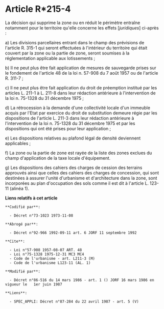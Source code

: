 # Article R*215-4

La décision qui supprime la zone ou en réduit le périmètre entraîne notamment pour le territoire qu'elle concerne les effets
[*juridiques*] ci-après :

a) Les divisions parcellaires entrant dans le champ des prévisions de l'article R. 315-1 qui seront effectuées à l'intérieur
du territoire qui était couvert par la zone ou la partie de zone, seront soumises à la réglementation applicable aux
lotissements ;

b) Il ne peut plus être fait application de mesures de sauvegarde prises sur le fondement de l'article 48 de la loi n. 57-908
du 7 août 1957 ou de l'article R. 311-7 ;

c) Il ne peut plus être fait application du droit de préemption institué par les articles L. 211-1 à L. 211-8 dans leur
rédaction antérieure à l'intervention de la loi n. 75-1328 du 31 décembre 1975 ;

d) La rétrocession à la demande d'une collectivité locale d'un immeuble acquis par l'Etat par exercice du droit de
substitution demeure régie par les dispositions de l'article L. 211-3 dans leur rédaction antérieure à l'intervention de la
loi n. 75-1328 du 31 décembre 1975 et par les dispositions qui ont été prises pour leur application ;

e) Les dispositions relatives au plafond légal de densité deviennent applicables ;

f) La zone ou la partie de zone est rayée de la liste des zones exclues du champ d'application de la taxe locale
d'équipement.

g) Les dispositions des cahiers des charges de cession des terrains approuvés ainsi que celles des cahiers des charges de
concession, qui sont destinées à assurer l'unité d'urbanisme et d'architecture dans la zone, sont incorporées au plan
d'occupation des sols comme il est dit à l'article L. 123-11 (alinéa 1).

**Liens relatifs à cet article**

	**Codifié par**:

	  - Décret n°73-1023 1973-11-08

	**Abrogé par**:

	  - Décret n°92-966 1992-09-11 art. 6 JORF 11 septembre 1992

	**Cite**:

	  - Loi n°57-908 1957-08-07 ART. 48
	  - Loi n°75-1328 1975-12-31 MC3 MC4
	  - Code de l'urbanisme - art. L211-3 (M)
	  - Code de l'urbanisme L123-11 (AL. 1)

	**Modifié par**:

	  - Décret n°86-516 du 14 mars 1986 - art. 1 () JORF 16 mars 1986 en vigueur le   1er juin 1987

	**Liens**:

	  - SPEC_APPLI: Décret n°87-284 du 22 avril 1987 - art. 5 (V)
